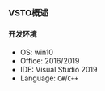 ### VSTO概述

#### 开发环境
* OS: win10
* Office: 2016/2019
* IDE: Visual Studio 2019
* Language: `C#`/`C++`

#### 